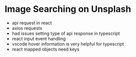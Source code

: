 # Image Searching on Unsplash

- api request in react
- axios requests
- had issues setting type of api response in typescript
- react input event handling
- vscode hover information is very helpful for typescript
- react mapped objects need keys
